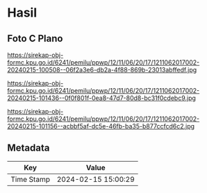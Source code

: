 # Hasil

## Foto C Plano

https://sirekap-obj-formc.kpu.go.id/6241/pemilu/ppwp/12/11/06/20/17/1211062017002-20240215-100508--06f2a3e6-db2a-4f88-869b-23013abffedf.jpg

https://sirekap-obj-formc.kpu.go.id/6241/pemilu/ppwp/12/11/06/20/17/1211062017002-20240215-101436--0f0f801f-0ea8-47d7-80d8-bc31f0cdebc9.jpg

https://sirekap-obj-formc.kpu.go.id/6241/pemilu/ppwp/12/11/06/20/17/1211062017002-20240215-101156--acbbf5af-dc5e-46fb-ba35-b877ccfcd6c2.jpg


## Metadata

| Key        | Value               |
| ---------- | ------------------- |
| Time Stamp | 2024-02-15 15:00:29 |




